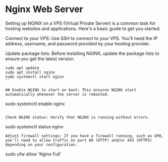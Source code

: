 # Nginx Web Server
Setting up NGINX on a VPS (Virtual Private Server) is a common task for hosting websites and applications. Here's a basic guide to get you started:

Connect to your VPS: Use SSH to connect to your VPS. You'll need the IP address, username, and password provided by your hosting provider.

Update package lists: Before installing NGINX, update the package lists to ensure you get the latest version.

```
sudo apt update
sudo apt install nginx
sudo systemctl start nginx
``

## Enable NGINX to start on boot: This ensures NGINX start automatically whenever the server is rebooted.

```
sudo systemctl enable nginx
```

Check NGINX status: Verify that NGINX is running without errors.
```
sudo systemctl status nginx
```
Adjust firewall settings: If you have a firewall running, such as UFW, you'll need to allow traffic on port 80 (HTTP) and/or 443 (HTTPS) depending on your configuration.
```
sudo ufw allow 'Nginx Full'
```
